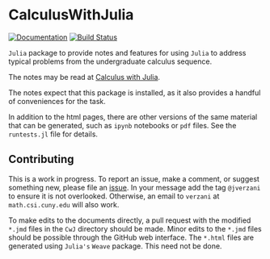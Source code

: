 # CalculusWithJulia

[![Documentation](https://img.shields.io/badge/docs-dev-blue.svg)](https://jverzani.github.io/CalculusWithJulia.jl/dev/)
[![Build Status](https://travis-ci.com/jverzani/CalculusWithJulia.jl.svg?branch=master)](https://travis-ci.com/jverzani/CalculusWithJulia.jl)

`Julia` package to provide notes and features for using `Julia` to address typical problems from the undergraduate calculus sequence.


The notes may be read at [Calculus with Julia](http://juliahub.com/docs/CalculusWithJulia).

The notes expect that this package is installed, as it also provides a handful of conveniences for the task.

In addition to the html pages, there are other versions of the same material that can be generated, such as `ipynb` notebooks or `pdf` files. See the `runtests.jl` file for details.



## Contributing

This is a work in progress. To report an issue, make a comment, or suggest something new, please file an [issue](https://github.com/jverzani/CalculusWithJulia.jl/issues/). In your message add the tag `@jverzani` to ensure it is not overlooked. Otherwise, an email to `verzani` at `math.csi.cuny.edu` will also work.

To make edits to the documents directly, a pull request with the modified `*.jmd` files in the `CwJ` directory should be made. Minor edits to the `*.jmd` files should be possible through the GitHub web interface. The `*.html` files are generated using `Julia's` `Weave` package. This need not be done.

